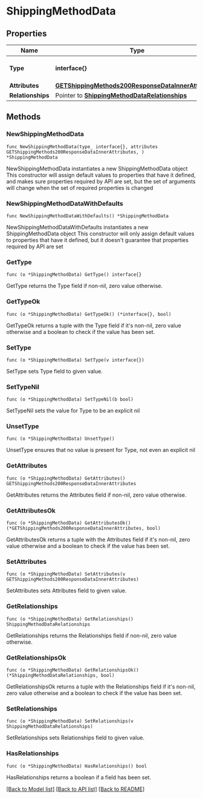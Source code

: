 # ShippingMethodData

## Properties

Name | Type | Description | Notes
------------ | ------------- | ------------- | -------------
**Type** | **interface{}** | The resource&#39;s type | 
**Attributes** | [**GETShippingMethods200ResponseDataInnerAttributes**](GETShippingMethods200ResponseDataInnerAttributes.md) |  | 
**Relationships** | Pointer to [**ShippingMethodDataRelationships**](ShippingMethodDataRelationships.md) |  | [optional] 

## Methods

### NewShippingMethodData

`func NewShippingMethodData(type_ interface{}, attributes GETShippingMethods200ResponseDataInnerAttributes, ) *ShippingMethodData`

NewShippingMethodData instantiates a new ShippingMethodData object
This constructor will assign default values to properties that have it defined,
and makes sure properties required by API are set, but the set of arguments
will change when the set of required properties is changed

### NewShippingMethodDataWithDefaults

`func NewShippingMethodDataWithDefaults() *ShippingMethodData`

NewShippingMethodDataWithDefaults instantiates a new ShippingMethodData object
This constructor will only assign default values to properties that have it defined,
but it doesn't guarantee that properties required by API are set

### GetType

`func (o *ShippingMethodData) GetType() interface{}`

GetType returns the Type field if non-nil, zero value otherwise.

### GetTypeOk

`func (o *ShippingMethodData) GetTypeOk() (*interface{}, bool)`

GetTypeOk returns a tuple with the Type field if it's non-nil, zero value otherwise
and a boolean to check if the value has been set.

### SetType

`func (o *ShippingMethodData) SetType(v interface{})`

SetType sets Type field to given value.


### SetTypeNil

`func (o *ShippingMethodData) SetTypeNil(b bool)`

 SetTypeNil sets the value for Type to be an explicit nil

### UnsetType
`func (o *ShippingMethodData) UnsetType()`

UnsetType ensures that no value is present for Type, not even an explicit nil
### GetAttributes

`func (o *ShippingMethodData) GetAttributes() GETShippingMethods200ResponseDataInnerAttributes`

GetAttributes returns the Attributes field if non-nil, zero value otherwise.

### GetAttributesOk

`func (o *ShippingMethodData) GetAttributesOk() (*GETShippingMethods200ResponseDataInnerAttributes, bool)`

GetAttributesOk returns a tuple with the Attributes field if it's non-nil, zero value otherwise
and a boolean to check if the value has been set.

### SetAttributes

`func (o *ShippingMethodData) SetAttributes(v GETShippingMethods200ResponseDataInnerAttributes)`

SetAttributes sets Attributes field to given value.


### GetRelationships

`func (o *ShippingMethodData) GetRelationships() ShippingMethodDataRelationships`

GetRelationships returns the Relationships field if non-nil, zero value otherwise.

### GetRelationshipsOk

`func (o *ShippingMethodData) GetRelationshipsOk() (*ShippingMethodDataRelationships, bool)`

GetRelationshipsOk returns a tuple with the Relationships field if it's non-nil, zero value otherwise
and a boolean to check if the value has been set.

### SetRelationships

`func (o *ShippingMethodData) SetRelationships(v ShippingMethodDataRelationships)`

SetRelationships sets Relationships field to given value.

### HasRelationships

`func (o *ShippingMethodData) HasRelationships() bool`

HasRelationships returns a boolean if a field has been set.


[[Back to Model list]](../README.md#documentation-for-models) [[Back to API list]](../README.md#documentation-for-api-endpoints) [[Back to README]](../README.md)


